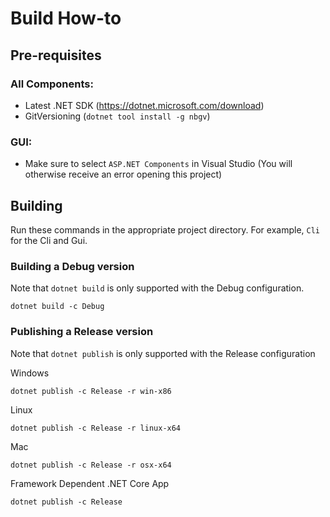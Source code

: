 # Build How-to

## Pre-requisites

### All Components:
- Latest .NET SDK (https://dotnet.microsoft.com/download)
- GitVersioning (```dotnet tool install -g nbgv```)

### GUI: 
- Make sure to select ```ASP.NET Components``` in Visual Studio (You will otherwise receive an error opening this project)

## Building

Run these commands in the appropriate project directory.  For example, ```Cli``` for the Cli and Gui.

### Building a Debug version
Note that `dotnet build` is only supported with the Debug configuration.

```
dotnet build -c Debug
```

### Publishing a Release version
Note that `dotnet publish` is only supported with the Release configuration

Windows
```
dotnet publish -c Release -r win-x86
```

Linux
```
dotnet publish -c Release -r linux-x64
```

Mac
```
dotnet publish -c Release -r osx-x64
```

Framework Dependent .NET Core App
```
dotnet publish -c Release
```
